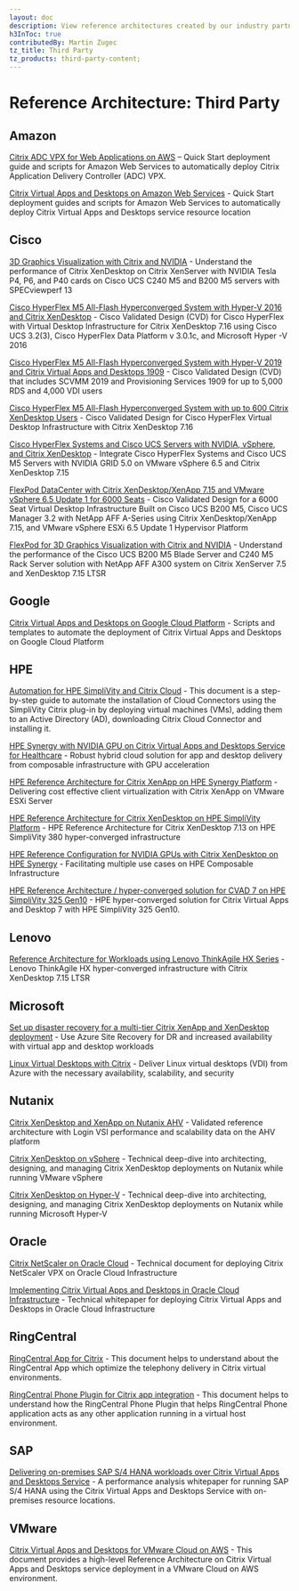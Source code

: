 ```yaml
---
layout: doc
description: View reference architectures created by our industry partners on joint technical solutions.
h3InToc: true
contributedBy: Martin Zugec
tz_title: Third Party
tz_products: third-party-content;
---
```

# Reference Architecture: Third Party

## Amazon

[Citrix ADC VPX for Web Applications on AWS](https://aws.amazon.com/quickstart/architecture/citrix-adc-vpx/) – Quick Start deployment guide and scripts for Amazon Web Services to automatically deploy Citrix Application Delivery Controller (ADC) VPX.

[Citrix Virtual Apps and Desktops on Amazon Web Services](https://aws.amazon.com/quickstart/architecture/citrix-virtual-apps/) - Quick Start deployment guides and scripts for Amazon Web Services to automatically deploy Citrix Virtual Apps and Desktops service resource location

## Cisco

[3D Graphics Visualization with Citrix and NVIDIA](https://www.cisco.com/c/dam/en/us/products/collateral/servers-unified-computing/ucs-c-series-rack-servers/whitepaper-c11-741586.pdf) - Understand the performance of Citrix XenDesktop on Citrix XenServer with NVIDIA Tesla P4, P6, and P40 cards on Cisco UCS C240 M5 and B200 M5 servers with SPECviewperf 13

[Cisco HyperFlex M5 All-Flash Hyperconverged System with Hyper-V 2016 and Citrix XenDesktop](https://www.cisco.com/c/en/us/td/docs/unified_computing/ucs/UCS_CVDs/hx301c_vdi_hyperv_xd716.html) - Cisco Validated Design (CVD) for Cisco HyperFlex with Virtual Desktop Infrastructure for Citrix XenDesktop 7.16 using Cisco UCS 3.2(3), Cisco HyperFlex Data Platform v 3.0.1c, and Microsoft Hyper -V 2016

[Cisco HyperFlex M5 All-Flash Hyperconverged System with Hyper-V 2019 and Citrix Virtual Apps and Desktops 1909](https://www.cisco.com/c/en/us/td/docs/unified_computing/ucs/UCS_CVDs/hx_af_hyper_v_2019_citrix_4_1b.html) - Cisco Validated Design (CVD) that includes SCVMM 2019 and Provisioning Services 1909 for up to 5,000 RDS and 4,000 VDI users

[Cisco HyperFlex M5 All-Flash Hyperconverged System with up to 600 Citrix XenDesktop Users](https://www.cisco.com/c/en/us/td/docs/unified_computing/ucs/UCS_CVDs/hx26_vdi_600seat_citrix.html) - Cisco Validated Design for Cisco HyperFlex Virtual Desktop Infrastructure with Citrix XenDesktop 7.16

[Cisco HyperFlex Systems and Cisco UCS Servers with NVIDIA, vSphere, and Citrix XenDesktop](https://www.cisco.com/c/dam/en/us/products/collateral/hyperconverged-infrastructure/hyperflex-hx-series/whitepaper-c11-740243.pdf) - Integrate Cisco HyperFlex Systems and Cisco UCS M5 Servers with NVIDIA GRID 5.0 on VMware vSphere 6.5 and Citrix XenDesktop 7.15

[FlexPod DataCenter with Citrix XenDesktop/XenApp 7.15 and VMware vSphere 6.5 Update 1 for 6000 Seats](https://www.cisco.com/c/en/us/td/docs/unified_computing/ucs/UCS_CVDs/cisco_ucs_xd715esxi65u1_flexpod.html) - Cisco Validated Design for a 6000 Seat Virtual Desktop Infrastructure Built on Cisco UCS B200 M5, Cisco UCS Manager 3.2 with NetApp AFF A-Series using Citrix XenDesktop/XenApp 7.15, and VMware vSphere ESXi 6.5 Update 1 Hypervisor Platform

[FlexPod for 3D Graphics Visualization with Citrix and NVIDIA](https://www.cisco.com/c/dam/en/us/products/collateral/servers-unified-computing/ucs-c-series-rack-servers/whitepaper-c11-741599.pdf) - Understand the performance of the Cisco UCS B200 M5 Blade Server and C240 M5 Rack Server solution with NetApp AFF A300 system on Citrix XenServer 7.5 and XenDesktop 7.15 LTSR

## Google

[Citrix Virtual Apps and Desktops on Google Cloud Platform](https://github.com/GoogleCloudPlatform/citrix-on-gcp) - Scripts and templates to automate the deployment of Citrix Virtual Apps and Desktops on Google Cloud Platform

## HPE

[Automation for HPE SimpliVity and Citrix Cloud](https://citrixready.citrix.com/content/dam/ready/partners/he/hewlett-packard-enterprise/automation-for-hpe-simplivity-and-citrix-cloud/solution-brief-brochures.pdf) - This document is a step-by-step guide to automate the installation of Cloud Connectors using the SimpliVity Citrix plug-in by deploying virtual machines (VMs), adding them to an Active Directory (AD), downloading Citrix Cloud Connector and installing it.

[HPE Synergy with NVIDIA GPU on Citrix Virtual Apps and Desktops Service for Healthcare](https://h20195.www2.hpe.com/V2/GetDocument.aspx?docname=a50001404enw) - Robust hybrid cloud solution for app and desktop delivery from composable infrastructure with GPU acceleration

[HPE Reference Architecture for Citrix XenApp on HPE Synergy Platform](https://h20195.www2.hpe.com/v2/getdocument.aspx?docname=a00049199enw) - Delivering cost effective client virtualization with Citrix XenApp on VMware ESXi Server

[HPE Reference Architecture for Citrix XenDesktop on HPE SimpliVity Platform](https://h20195.www2.hpe.com/v2/getdocument.aspx?docname=a00016054enw) - HPE Reference Architecture for Citrix XenDesktop 7.13 on HPE SimpliVity 380 hyper-converged infrastructure

[HPE Reference Configuration for NVIDIA GPUs with Citrix XenDesktop on HPE Synergy](https://h20195.www2.hpe.com/V2/GetPDF.aspx/a00009296enw.pdf) - Facilitating multiple use cases on HPE Composable Infrastructure

[HPE Reference Architecture / hyper-converged solution for CVAD 7 on HPE SimpliVity 325 Gen10](https://h20195.www2.hpe.com/V2/GetDocument.aspx?docname=a50003875enw) - HPE hyper-converged solution for Citrix Virtual Apps and Desktop 7 with HPE SimpliVity 325 Gen10.

## Lenovo

[Reference Architecture for Workloads using Lenovo ThinkAgile HX Series](https://lenovopress.com/lp0665-reference-architecture-thinkagile-hx-series) - Lenovo ThinkAgile HX hyper-converged infrastructure with Citrix XenDesktop 7.15 LTSR

## Microsoft

[Set up disaster recovery for a multi-tier Citrix XenApp and XenDesktop deployment](https://docs.microsoft.com/en-us/azure/site-recovery/site-recovery-citrix-xenapp-and-xendesktop) - Use Azure Site Recovery for DR and increased availability with virtual app and desktop workloads

[Linux Virtual Desktops with Citrix](https://docs.microsoft.com/en-us/azure/architecture/example-scenario/infrastructure/linux-vdi-citrix) - Deliver Linux virtual desktops (VDI) from Azure with the necessary availability, scalability, and security

## Nutanix

[Citrix XenDesktop and XenApp on Nutanix AHV](https://www.nutanix.com/go/login-vsi-citrix-xendesktop-and-xenapp-running-on-nutanix-ahv.php) - Validated reference architecture with Login VSI performance and scalability data on the AHV platform

[Citrix XenDesktop on vSphere](https://www.nutanix.com/go/citrix-xendesktop-vsphere.php) - Technical deep-dive into architecting, designing, and managing Citrix XenDesktop deployments on Nutanix while running VMware vSphere

[Citrix XenDesktop on Hyper-V](https://www.nutanix.com/go/citrix-xendesktop-hyper-v.php) - Technical deep-dive into architecting, designing, and managing Citrix XenDesktop deployments on Nutanix while running Microsoft Hyper-V

## Oracle

[Citrix NetScaler on Oracle Cloud](https://cloudmarketplace.oracle.com/marketplace/content?contentId=38906949) - Technical document for deploying Citrix NetScaler VPX on Oracle Cloud Infrastructure

[Implementing Citrix Virtual Apps and Desktops in Oracle Cloud Infrastructure](https://docs.cloud.oracle.com/iaas/Content/Resources/Assets/whitepapers/implement-citrix-virtual-apps-and-desktops-in-oci.pdf) - Technical whitepaper for deploying Citrix Virtual Apps and Desktops in Oracle Cloud Infrastructure

## RingCentral

[RingCentral App for Citrix](https://www.ringcentral.com/apps/ringcentral-app-citrix) - This document helps to understand about the RingCentral App which optimize the telephony delivery in Citrix virtual environments.

[RingCentral Phone Plugin for Citrix app integration](https://www.ringcentral.com/apps/ringcentral-phone-plugin-for-citrix) - This document helps to understand how the RingCentral Phone Plugin that helps RingCentral Phone application acts as any other application running in a virtual host environment.

## SAP

[Delivering on-premises SAP S/4 HANA workloads over Citrix Virtual Apps and Desktops Service](https://www.sap.com/documents/2019/10/86a6de6a-6b7d-0010-87a3-c30de2ffd8ff.html) - A performance analysis whitepaper for running SAP S/4 HANA using the Citrix Virtual Apps and Desktops Service with on-premises resource locations.

## VMware

[Citrix Virtual Apps and Desktops for VMware Cloud on AWS](https://assets.contentstack.io/v3/assets/blt58b49a8a0e43b5ff/blt577e4a7c31386be6/5db9c38689fb926b491efefb/Citrix_CVAD_Solution_Architecture.pdf) - This document provides a high-level Reference Architecture on Citrix Virtual Apps and Desktops service deployment in a VMware Cloud on AWS environment.
